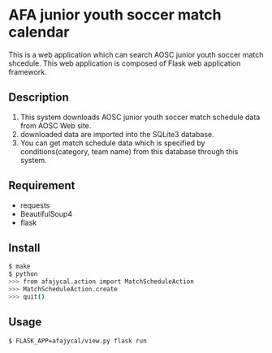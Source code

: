 # AFA junior youth soccer match calendar

This is a web application which can search AOSC junior youth soccer match shcedule.
This web application is composed of Flask web application framework.

## Description

1. This system downloads AOSC junior youth soccer match schedule data from AOSC Web site.
2. downloaded data are imported into the SQLite3 database.
3. You can get match schedule data which is specified by conditions(category, team name) from this database through this system.

## Requirement

- requests
- BeautifulSoup4
- flask

## Install

```bash
$ make
$ python
>>> from afajycal.action import MatchScheduleAction
>>> MatchScheduleAction.create
>>> quit()
```

## Usage

```bash
$ FLASK_APP=afajycal/view.py flask run
```
